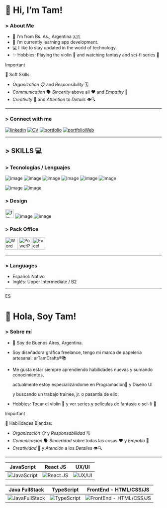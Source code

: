 <h1> 👋 Hi, I’m Tam! </h1>
<h3> > About Me </h3>

- 📍 I'm from Bs. As., Argentina 🇦🇷
- 📲 I’m currently learning app development.
- 💻 I like to stay updated in the world of technology.  
- ✨ Hobbies: Playing the violin 🎻 and watching fantasy and sci-fi series 🚀
 
> [!IMPORTANT]
> 🧩 Soft Skills:
  - *Organization* 📋 and *Responsibility* 🗓️
  - *Communication* 🗣️ *Sincerity* above all ❤️ and *Empathy* 🤝
  - *Creativity* 🎨 and *Attention* to *Details* 👁️🔍

------

<h3> > Connect with me </h3>

[![linkedin](https://img.shields.io/badge/linkedin-0A66C2?style=for-the-badge&logo=linkedin&logoColor=white)](https://www.linkedin.com/in/tamara-canzobre/) 
[![CV](https://img.shields.io/badge/CV-fff?style=for-the-badge)](https://www.linkedin.com/in/tamara-canzobre/overlay/1727497101132/single-media-viewer/?type=DOCUMENT&profileId=ACoAAAjG_QsBb2iF8vI0ImWONrBdqhLQ0Vzxgp0)
[![portfolio](https://img.shields.io/badge/Behance-000?style=for-the-badge&logoColor=black)](https://www.behance.net/tamaracanzobre)
[![portfolioWeb](https://img.shields.io/badge/my_portfolio-fff?style=for-the-badge)](https://tamaracanzobre.myportfolio.com/)

------

## > SKILLS 💻 ##

<h3> > Tecnologías / Lenguajes </h3>

![image](https://github.com/user-attachments/assets/09bb3851-8f1c-44b2-a0f1-330181e7aad1)
![image](https://github.com/user-attachments/assets/e27f4435-1fa4-43b0-93a4-9f2da115d562)
![image](https://github.com/user-attachments/assets/1767df44-aa42-441c-ba84-d0ac373df9ed)
![image](https://github.com/user-attachments/assets/86312436-d34d-45ff-bbd7-f801a74c985b)
![image](https://github.com/user-attachments/assets/757bdda8-5bfa-44f8-a673-9515fd49ec53)
![image](https://github.com/user-attachments/assets/1496e492-825a-4e31-81ca-8b26836fdbce)

![image](https://github.com/user-attachments/assets/a4735e28-43b3-4e29-9330-7ee1166efd8c)
![image](https://github.com/user-attachments/assets/e8be5317-335b-42f1-a439-aeea4ae937f1)


<h3> > Design </h3>


<a href="https://www.figma.com/" target="_blank" rel="noreferrer"><img src="https://www.vectorlogo.zone/logos/figma/figma-icon.svg" alt="figma" width="28"/></a>
![image](https://github.com/user-attachments/assets/04d1c25b-71a6-4c2e-8b5c-c0cbc045ef8e) 
![image](https://github.com/user-attachments/assets/1dc24ed1-b6be-432c-82e7-45a4252f1246) 


<h3> > Pack Office </h3>


<a href="https://www.figma.com/" target="_blank" rel="noreferrer"><img src="https://img.icons8.com/?size=100&id=pGHcje298xSl&format=png&color=000000" alt="Word" width="40"/></a>
<a href="https://www.figma.com/" target="_blank" rel="noreferrer"><img src="https://img.icons8.com/?size=100&id=ifP93G7BXUhU&format=png&color=000000" alt="PowerPoint" width="40"/></a>
<a href="https://www.figma.com/" target="_blank" rel="noreferrer"><img src="https://img.icons8.com/?size=100&id=UECmBSgBOvPT&format=png&color=000000" alt="Excel" width="40"/></a>

-----

<h3> > Languages </h3>

- Español: Nativo
- Inglés: Upper Intermediate / B2

-----

ES

<h1> 👋 Hola, Soy Tam! </h1>
<h3> > Sobre mí </h3>

- 📍 Soy de Buenos Aires, Argentina.
- Soy diseñadora gráfica freelance, tengo mi marca de papelería artesanal: arTamCrafts®📚
- Me gusta estar siempre aprendiendo habilidades nuevas y sumando conocimientos,

  actualmente estoy especializándome en Programación📲 y Diseño UI
  
  y buscando un trabajo trainee, jr. o pasantía de ello.
- Hobbies: Tocar el violín 🎻 y ver series y películas de fantasía o sci-fi 🚀

> [!IMPORTANT]
> 🧩 Habilidades Blandas:
- *Organización* 📋 y *Responsabilidad* 🗓️
- *Comunicación* 🗣️ *Sinceridad* sobre todas las cosas ❤️ y *Empatía* 🤝
- *Creatividad* 🎨 y *Atención* a los *Detalle*s 👁️🔍

-----
| **JavaScript** | **React JS** | **UX/UI** |
|:--:|:--:|:--:|
| ![JavaScript](https://media.licdn.com/dms/image/v2/D4D2DAQEqsZ8vqu0Frg/profile-treasury-image-shrink_800_800/profile-treasury-image-shrink_800_800/0/1719366093878?e=1728878400&v=beta&t=lEX1lZ20itflGOucdVPtbwaQhai0nSz7KZBE9lepHvc) | ![React JS](https://media.licdn.com/dms/image/v2/D4D2DAQElCZ9deok7oQ/profile-treasury-image-shrink_800_800/profile-treasury-image-shrink_800_800/0/1728162521293?e=1728878400&v=beta&t=9Sc47SYH7H8VmoM7ms_WnDFYuQWoMoJWhT5RiH9m5jc) | ![UX/UI](https://media.licdn.com/dms/image/v2/D4D2DAQGMw3kWvcx5pQ/profile-treasury-image-shrink_800_800/profile-treasury-image-shrink_800_800/0/1722140045247?e=1728878400&v=beta&t=RHjYkU3M35dygkEA_lHYZVuCjfLDJrlr5HWETGCIWtk) |

| **Java FullStack** | **TypeScript** | **FrontEnd - HTML/CSS/JS** |
|:--:|:--:|:--:|
| ![JavaFullStack](https://media.licdn.com/dms/image/D4D2DAQHsEJOz53NcFw/profile-treasury-document-images_800/1/1724959499116?e=1729123200&v=beta&t=U-gxZO30RhiPXuUiBqc6_YWELaDqMYXJhANOZ4MMxYQ) | ![TypeScript](https://media.licdn.com/dms/image/v2/D4D2DAQF6ODVjAYjA8Q/profile-treasury-image-shrink_800_800/profile-treasury-image-shrink_800_800/0/1719201679815?e=1728878400&v=beta&t=uyUjR0xTt_SZZ_7GXXMJLMSt7q3xAchMeDCzokGrzyw) | ![FrontEnd - HTML/CSS/JS](https://media.licdn.com/dms/image/D4D2DAQEzwKHBzLIYaQ/profile-treasury-document-images_800/1/1701912678793?e=1729123200&v=beta&t=5PDTNVG0-nB-O57WyWiCoNVZXFKMKiw7htYfN6AmdUQ) |
